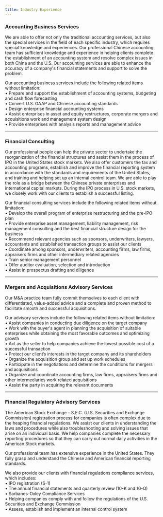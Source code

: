 ```yaml
---
title: Industry Experience
---
```


### Accounting Business Services  
We are able to offer not only the traditional accounting services, but also the special services in the field of each specific industry, which requires special knowledge and experiences. Our professional Chinese accounting team has sufficient knowledge and experience in helping clients complete the establishment of an accounting system and resolve complex issues in both China and the U.S. Our accounting services are able to enhance the accuracy of a company's financial statements and support to solve the problem.  

Our accounting business services include the following related items without limitation:  
• Prepare and support the establishment of accounting systems, budgeting and cash flow forecasting    
• Convert U.S. GAAP and Chinese accounting standards  
• Design enterprise financial accounting systems  
• Assist enterprises in asset and equity restructures, corporate mergers and acquisitions work and management system design  
• Provide enterprises with analysis reports and management advice  

---

### Financial Consulting  
Our professional people can help the private sector to undertake the reorganization of the financial structures and assist them in the process of IPO in the United States stock markets. We also offer customers the tax and accounting programs, establish and improve the financial reporting system in accordance with the standards and  requirements of the United States, and training and helping set up an internal control team. We are able to play the role as a bridge between the Chinese private enterprises and international capital markets. During the IPO process in U.S. stock markets, we closely work with our clients to establish a successful listing.  

Our financial consulting services include the following related items without limitation:  
• Develop the overall program of enterprise restructuring and the pre-IPO plan  
• Provide enterprise asset management, liability management, risk management consulting and the best financial structure design for the business  
• Recommend relevant agencies such as sponsors, underwriters, lawyers, accountants and established transaction groups to assist our clients  
• Coordinate among sponsors, underwriters, accounting firms, law firms, appraisers firms and other intermediary related agencies  
• Train senior management personnel  
• Offer auditor evaluation, selection and introduction  
• Assist in prospectus drafting and diligence  

---

### Mergers and Acquisitions Advisory Services
Our M&A practice team fully commit themselves to each client with differentiated, value-added advice and a complete and proven method to facilitate smooth and successful acquisitions. 

Our advisory services include the following related items without limitation:  
• Assist companies in conducting due diligence on the target company  
• Work with the buyer's agent in planning the acquisition of suitable enterprises while obtaining the most favorable outcomes and optimizing growth  
• Act as the seller to help companies achieve the lowest possible cost of a successful transaction  
• Protect our client’s interests in the target company and its shareholders  
• Organize the acquisition group and set up work schedules  
• Participate in the negotiations and determine the conditions for mergers and acquisitions  
• Organize and coordinate accounting firms, law firms, appraisers firms and other intermediaries work related acquisitions  
• Assist the party in acquiring the relevant documents  

---

### Financial Regulatory Advisory Services  

The American Stock Exchange – S.E.C. (U.S. Securities and Exchange Commission) registration process for companies is often complex due to the heaping financial regulations. We assist our clients in understanding the laws and procedures while also troubleshooting and solving issues that arise on an individual basis. We help companies complete the necessary reporting procedures so that they can carry out normal daily activities in the American Stock markets.  

Our professional team has extensive experience in the United States. They fully grasp and understand the Chinese and American financial reporting standards.  

We also provide our clients with financial regulations compliance services, which includes:  
• IPO registration (S-1)  
• The annual financial statements and quarterly review (10-K and 10-Q)  
• Sarbanes-Oxley Compliance Services  
• Helping companies comply with and follow the regulations of the U.S. Securities and Exchange Commission  
• Assess, establish and implement an internal control system  
